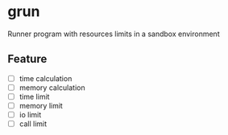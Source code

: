 # grun
Runner program with resources limits in a sandbox environment

## Feature
+ [ ] time calculation
+ [ ] memory calculation
+ [ ] time limit
+ [ ] memory limit
+ [ ] io limit
+ [ ] call limit
